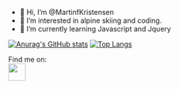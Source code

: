 - 👋 Hi, I’m @MartinfKristensen
- 👀 I’m interested in alpine skiing and coding.
- 🌱 I’m currently learning Javascript and Jquery

[![Anurag's GitHub stats](https://github-readme-stats.vercel.app/api?username=martinfkristensen&theme=tokyonight)](https://github.com/anuraghazra/github-readme-stats)
[![Top Langs](https://github-readme-stats.vercel.app/api/top-langs/?username=martinfkristensen)](https://github.com/anuraghazra/github-readme-stats)

Find me on:
<br>
<a href="https://twitter.com/martyracer" target="_blank"><img align="center" src="https://img.icons8.com/color/344/twitter.png" height="35" /></a>

<!---
MartinfKristensen/MartinfKristensen is a ✨ special ✨ repository because its `README.md` (this file) appears on your GitHub profile.
You can click the Preview link to take a look at your changes.
--->
